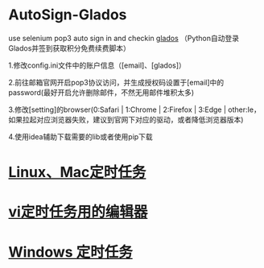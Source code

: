 # AutoSign-Glados
use selenium pop3 auto sign in and checkin [glados](https://glados.space) （Python自动登录Glados并签到获取积分免费续费脚本）

1.修改config.ini文件中的账户信息（[email]、[glados]）  

2.前往邮箱官网开启pop3协议访问，并生成授权码设置于[email]中的password(最好开启允许删除邮件，不然无用邮件堆积太多)  

3.修改[setting]的browser(0:Safari | 1:Chrome | 2:Firefox | 3:Edge | other:Ie，如果拉起对应浏览器失败，建议到官网下对应的驱动，或者降低浏览器版本) 

4.使用idea辅助下载需要的lib或者使用pip下载

# [Linux、Mac定时任务](https://www.runoob.com/linux/linux-comm-crontab.html)
# [vi定时任务用的编辑器](https://www.runoob.com/linux/linux-vim.html)
# [Windows 定时任务](https://blog.csdn.net/u012849872/article/details/82719372)
